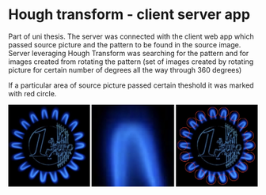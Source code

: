 # Hough transform - client server app

Part of uni thesis. The server was connected with the client web app which passed source picture and the pattern to be found in the source image. Server leveraging Hough Transform was searching for the pattern and for images created from rotating the pattern (set of images created by rotating picture for certain number of degrees all the way through 360 degrees)

If a particular area of source picture passed certain theshold it was marked with red circle.

![img](matched.jpg)